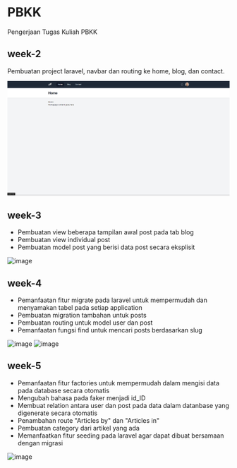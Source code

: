 # PBKK
Pengerjaan Tugas Kuliah PBKK

## week-2

Pembuatan project laravel, navbar dan routing ke home, blog, dan contact.

![home week-2](img/image.png)

## week-3

- Pembuatan view beberapa tampilan awal post pada tab blog
- Pembuatan view individual post
- Pembuatan model post yang berisi data post secara eksplisit

![image](https://github.com/user-attachments/assets/5558c729-3d54-4a9e-8c29-5e00de91b606)

## week-4

- Pemanfaatan fitur migrate pada laravel untuk mempermudah dan menyamakan tabel pada setiap application
- Pembuatan migration tambahan untuk posts
- Pembuatan routing untuk model user dan post
- Pemanfaatan fungsi find untuk mencari posts berdasarkan slug

  
![image](https://github.com/user-attachments/assets/b541c583-bc03-4096-b236-a799df8b91f5)
![image](https://github.com/user-attachments/assets/93049eab-c5d2-4293-b490-22b4e5607bc0)

## week-5

- Pemanfaatan fitur factories untuk mempermudah dalam mengisi data pada database secara otomatis
- Mengubah bahasa pada faker menjadi id_ID
- Membuat relation antara user dan post pada data dalam datanbase yang digenerate secara otomatis
- Penambahan route "Articles by" dan "Articles in"
- Pembuatan category dari artikel yang ada
- Memanfaatkan fitur seeding pada laravel agar dapat dibuat bersamaan dengan migrasi

![image](https://github.com/user-attachments/assets/b300167b-7ae2-48df-980d-1444a58aca49)
